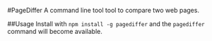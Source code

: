 #PageDiffer
A command line tool tool to compare two web pages.

##Usage
Install with `npm install -g pagediffer` and the `pagediffer` command will become available.
